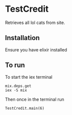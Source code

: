 # TestCredit
Retrieves all lol cats from site.


## Installation
Ensure you have elixir installed

## To run
To start the iex terminal
```
mix.deps.get
iex -S mix
```

Then once in the terminal run
```
TestCredit.main(6)
```
